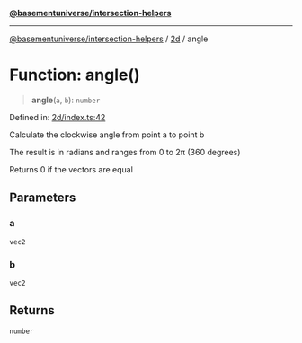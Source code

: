 [**@basementuniverse/intersection-helpers**](../../README.md)

***

[@basementuniverse/intersection-helpers](../../README.md) / [2d](../README.md) / angle

# Function: angle()

> **angle**(`a`, `b`): `number`

Defined in: [2d/index.ts:42](https://github.com/basementuniverse/intersection-helpers/blob/98a1762f467a7b92d986d7a09e3582c961f718d2/src/2d/index.ts#L42)

Calculate the clockwise angle from point a to point b

The result is in radians and ranges from 0 to 2π (360 degrees)

Returns 0 if the vectors are equal

## Parameters

### a

`vec2`

### b

`vec2`

## Returns

`number`

